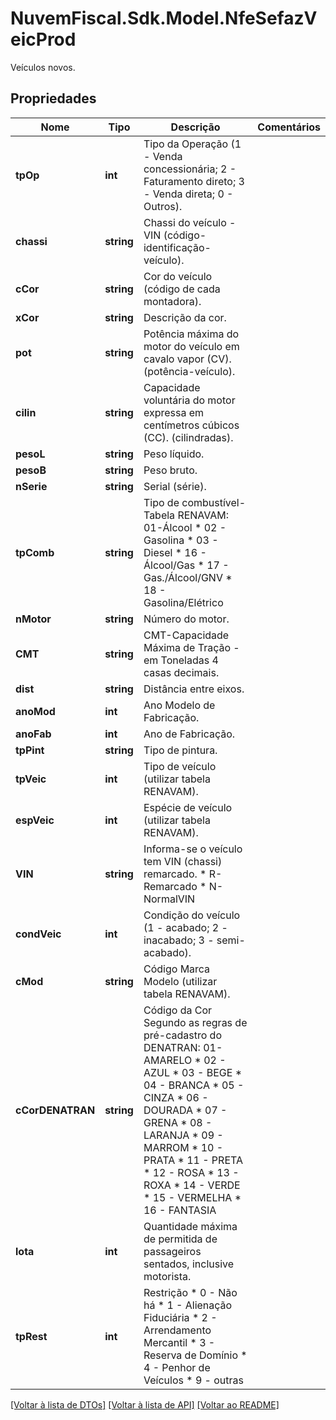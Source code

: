 # NuvemFiscal.Sdk.Model.NfeSefazVeicProd
Veículos novos.

## Propriedades

Nome | Tipo | Descrição | Comentários
------------ | ------------- | ------------- | -------------
**tpOp** | **int** | Tipo da Operação (1 - Venda concessionária; 2 - Faturamento direto; 3 - Venda direta; 0 - Outros). | 
**chassi** | **string** | Chassi do veículo - VIN (código-identificação-veículo). | 
**cCor** | **string** | Cor do veículo (código de cada montadora). | 
**xCor** | **string** | Descrição da cor. | 
**pot** | **string** | Potência máxima do motor do veículo em cavalo vapor (CV). (potência-veículo). | 
**cilin** | **string** | Capacidade voluntária do motor expressa em centímetros cúbicos (CC). (cilindradas). | 
**pesoL** | **string** | Peso líquido. | 
**pesoB** | **string** | Peso bruto. | 
**nSerie** | **string** | Serial (série). | 
**tpComb** | **string** | Tipo de combustível-Tabela RENAVAM: 01-Álcool  * 02 - Gasolina  * 03 - Diesel  * 16 - Álcool/Gas  * 17 - Gas./Álcool/GNV  * 18 - Gasolina/Elétrico | 
**nMotor** | **string** | Número do motor. | 
**CMT** | **string** | CMT-Capacidade Máxima de Tração - em Toneladas 4 casas decimais. | 
**dist** | **string** | Distância entre eixos. | 
**anoMod** | **int** | Ano Modelo de Fabricação. | 
**anoFab** | **int** | Ano de Fabricação. | 
**tpPint** | **string** | Tipo de pintura. | 
**tpVeic** | **int** | Tipo de veículo (utilizar tabela RENAVAM). | 
**espVeic** | **int** | Espécie de veículo (utilizar tabela RENAVAM). | 
**VIN** | **string** | Informa-se o veículo tem VIN (chassi) remarcado.  * R-Remarcado  * N-NormalVIN | 
**condVeic** | **int** | Condição do veículo (1 - acabado; 2 - inacabado; 3 - semi-acabado). | 
**cMod** | **string** | Código Marca Modelo (utilizar tabela RENAVAM). | 
**cCorDENATRAN** | **string** | Código da Cor Segundo as regras de pré-cadastro do DENATRAN: 01-AMARELO  * 02 - AZUL  * 03 - BEGE  * 04 - BRANCA  * 05 - CINZA  * 06 - DOURADA  * 07 - GRENA  * 08 - LARANJA  * 09 - MARROM  * 10 - PRATA  * 11 - PRETA  * 12 - ROSA  * 13 - ROXA  * 14 - VERDE  * 15 - VERMELHA  * 16 - FANTASIA | 
**lota** | **int** | Quantidade máxima de permitida de passageiros sentados, inclusive motorista. | 
**tpRest** | **int** | Restrição  * 0 - Não há  * 1 - Alienação Fiduciária  * 2 - Arrendamento Mercantil  * 3 - Reserva de Domínio  * 4 - Penhor de Veículos  * 9 - outras | 

[[Voltar à lista de DTOs]](../README.md#documentation-for-models) [[Voltar à lista de API]](../README.md#documentation-for-api-endpoints) [[Voltar ao README]](../README.md)

